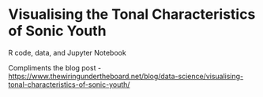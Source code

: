 # Visualising the Tonal Characteristics of Sonic Youth

R code, data, and Jupyter Notebook

Compliments the blog post - https://www.thewiringundertheboard.net/blog/data-science/visualising-tonal-characteristics-of-sonic-youth/
